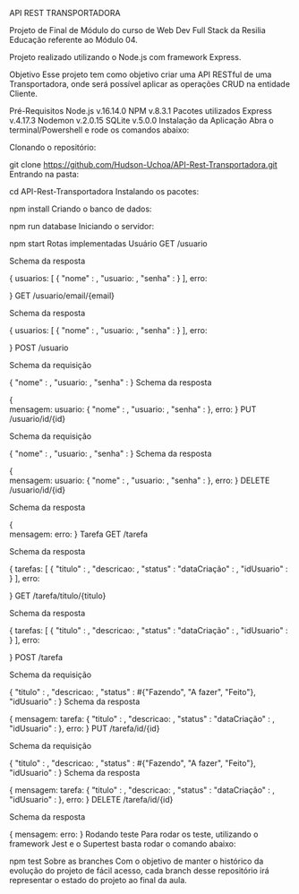 API REST TRANSPORTADORA

Projeto de Final de Módulo do curso de Web Dev Full Stack da Resilia Educação referente ao Módulo 04.

Projeto realizado utilizando o Node.js com framework Express.

Objetivo
Esse projeto tem como objetivo criar uma API RESTful de uma Transportadora, onde será possível aplicar as operações CRUD na entidade Cliente.

Pré-Requisitos
Node.js v.16.14.0
NPM v.8.3.1
Pacotes utilizados
Express v.4.17.3
Nodemon v.2.0.15
SQLite v.5.0.0
Instalação da Aplicação
Abra o terminal/Powershell e rode os comandos abaixo:

Clonando o repositório:

git clone https://github.com/Hudson-Uchoa/API-Rest-Transportadora.git
Entrando na pasta:

cd API-Rest-Transportadora
Instalando os pacotes:

npm install
Criando o banco de dados:

npm run database
Iniciando o servidor:

npm start
Rotas implementadas
Usuário
GET /usuario

Schema da resposta

{
    usuarios: [
        {
            "nome" : <String>,
            "usuario: <String>,
            "senha" : <String>
        }
    ],
    erro: <Boleano>

}
GET /usuario/email/{email}

Schema da resposta

{
    usuarios: [
        {
            "nome" : <String>,
            "usuario: <String>,
            "senha" : <String>
        }
    ],
    erro: <Boleano>

}
POST /usuario

Schema da requisição

{
    "nome" : <String>,
    "usuario: <String>,
    "senha" : <String>
}
Schema da resposta

{   
    mensagem: <String>
    usuario: {
        "nome" : <String>,
        "usuario: <String>,
        "senha" : <String>
    },
    erro: <Boleano>
}
PUT /usuario/id/{id}

Schema da requisição

{
    "nome" : <String>,
    "usuario: <String>,
    "senha" : <String>
}
Schema da resposta

{   
    mensagem: <String>
    usuario: {
        "nome" : <String>,
        "usuario: <String>,
        "senha" : <String>
    },
    erro: <Boleano>
}
DELETE /usuario/id/{id}

Schema da resposta

{   
    mensagem: <String>
    erro: <Boleano>
}
Tarefa
GET /tarefa

Schema da resposta

{
    tarefas: [
        {
            "titulo" : <String>,
            "descricao: <String>,
            "status" : <String>
            "dataCriação" : <String>,
            "idUsuario" : <Int>
        }
    ],
    erro: <Boleano>

}
GET /tarefa/titulo/{titulo}

Schema da resposta

{
    tarefas: [
        {
            "titulo" : <String>,
            "descricao: <String>,
            "status" : <String>
            "dataCriação" : <String>,
            "idUsuario" : <Int>
        }
    ],
    erro: <Boleano>

}
POST /tarefa

Schema da requisição

{
    "titulo" : <String>,
    "descricao: <String>,
    "status" : #{"Fazendo", "A fazer", "Feito"},
    "idUsuario" : <Int>
}
Schema da resposta

{
    mensagem: <String>
    tarefa: {
        "titulo" : <String>,
        "descricao: <String>,
        "status" : <String>
        "dataCriação" : <String>,
        "idUsuario" : <Int>
    },
    erro: <Boleano>
}
PUT /tarefa/id/{id}

Schema da requisição

{
    "titulo" : <String>,
    "descricao: <String>,
    "status" : #{"Fazendo", "A fazer", "Feito"},
    "idUsuario" : <Int>
}
Schema da resposta

{
    mensagem: <String>
    tarefa: {
        "titulo" : <String>,
        "descricao: <String>,
        "status" : <String>
        "dataCriação" : <String>,
        "idUsuario" : <Int>
    },
    erro: <Boleano>
}
DELETE /tarefa/id/{id}

Schema da resposta

{
    mensagem: <String>
    erro: <Boleano>
}
Rodando teste
Para rodar os teste, utilizando o framework Jest e o Supertest basta rodar o comando abaixo:

npm test
Sobre as branches
Com o objetivo de manter o histórico da evolução do projeto de fácil acesso, cada branch desse repositório irá representar o estado do projeto ao final da aula.
